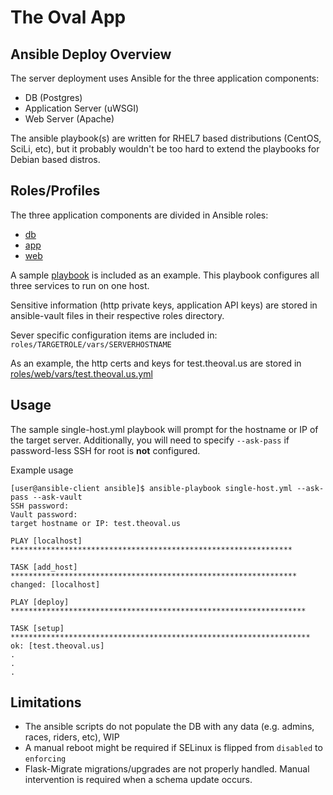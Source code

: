 # The Oval App
## Ansible Deploy Overview
The server deployment uses Ansible for the three application components:
* DB (Postgres)
* Application Server (uWSGI)
* Web Server (Apache)

The ansible playbook(s) are written for RHEL7 based distributions (CentOS, SciLi, etc), but it probably wouldn't be too hard to extend the playbooks for Debian based distros.

## Roles/Profiles
The three application components are divided in Ansible roles:
* [db](roles/db)
* [app](roles/app)
* [web](roles/web)




A sample [playbook](single-host.yml) is included as an example. This playbook configures all three services to run on one host.

Sensitive information (http private keys, application API keys) are stored in ansible-vault files in their respective roles directory.

Sever specific configuration items are included in: `roles/TARGETROLE/vars/SERVERHOSTNAME`

As an example, the http certs and keys for test.theoval.us are stored in [roles/web/vars/test.theoval.us.yml](roles/web/vars/test.theoval.us.yml)


## Usage
The sample single-host.yml playbook will prompt for the hostname or IP of the target server. Additionally, you will need to specify `--ask-pass` if password-less SSH for root is **not** configured.

Example usage
```
[user@ansible-client ansible]$ ansible-playbook single-host.yml --ask-pass --ask-vault
SSH password: 
Vault password: 
target hostname or IP: test.theoval.us

PLAY [localhost] ***************************************************************

TASK [add_host] ****************************************************************
changed: [localhost]

PLAY [deploy] ******************************************************************

TASK [setup] *******************************************************************
ok: [test.theoval.us]
.
.
.
```
## Limitations
* The ansible scripts do not populate the DB with any data (e.g. admins, races, riders, etc), WIP
* A manual reboot might be required if SELinux is flipped from `disabled` to `enforcing`
* Flask-Migrate migrations/upgrades are not properly handled. Manual intervention is required when a schema update occurs.

